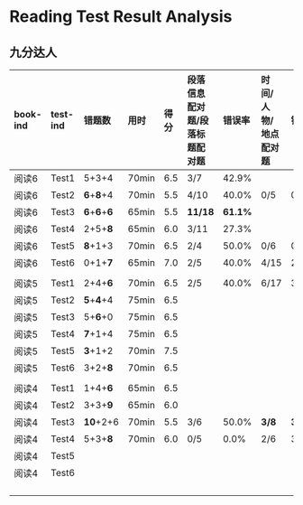 # Reading Test Result Analysis

## 九分达人

|book-ind|test-ind|错题数|用时|得分|段落信息配对题/段落标题配对题|错误率|时间/人物/地点配对题|错误率|是非无题|错误率|摘要填空题|错误率|句子填空题|错误率|图表填空题|错误率|简答题|错误率|单项选择题|错误率|多项选择题|错误率|结尾句配对题|错误率|笔记选择填空题|错误率|
|:----|:----|:----|:----|:----|:----|:----|:----|:----|:----|:----|:----|:----|:----|:----|:----|:----|:----|:----|:----|:----|:----|:----|:----|:----|:----|:----|
|阅读6|Test1|5+3+4|70min|6.5|3/7|42.9%|||5/13|38.5%|||||||||||||||||
|阅读6|Test2|**6**+**8**+4|70min|5.5|4/10|40.0%|0/5|0.0%|3/5|60.0%|||**4/9**|**44.4%**|||2/4|50.0%| **4/4**    |**100.0%**|1/1|100.0%|||||
|阅读6|Test3|**6**+**6**+**6**|65min|5.5|**11/18**|**61.1%**|||4/7|57.1%|||||||||||||||||
|阅读6|Test4|2+5+**8**|65min|6.0|3/11|27.3%|||3/6|50.0%|||||||||||||||||
|阅读6|Test5|**8**+1+3|70min|6.5|2/4|50.0%|0/6|0.0%|1/3|33.3%|**7/13**|**53.8%**|||0/4|0.0%|1/7|14.3%|1/3|33.3%|||||||
|阅读6|Test6|0+1+**7**|65min|7.0|2/5|40.0%|4/15|26.7%|1/4|25.0%|||0/6|0.0%|||0/3|0.0%|1/3|33.3%|||0/4|0.0%|||
||||||||||||||||||||||||||||
|阅读5|Test1|2+4+**6**|70min|6.5|2/5|40.0%|6/17|35.3%|0/5|0.0%|||1/3|33.3%|||||0/3|0.0%|0/1|0.0%|||0/5|0.0%|
|阅读5|Test2|**5**+**4**+4|75min|6.5|||||||||||||||||||||||
|阅读5|Test3|5+**6**+0|75min|6.5|||||||||||||||||||||||
|阅读5|Test4|**7**+1+4|75min|6.5|||||||||||||||||||||||
|阅读5|Test5|**3**+1+2|70min|7.5|||||||||||||||||||||||
|阅读5|Test6|3+2+**8**|70min|6.5|||||||||||||||||||||||
||||||||||||||||||||||||||||
|阅读4|Test1|1+4+**6**|65min|6.5|||||||||||||||||||||||
|阅读4|Test2|3+3+**9**|65min|6.0|||||||||||||||||||||||
|阅读4|Test3|**10**+2+6|70min|5.5|3/6|50.0%|**3/8**|**37.5%**|6/11|54.5%|2/3|66.7%|2/9|22.2%|||2/3|66.7%|||||||||
|阅读4|Test4|5+3+**8**|70min|6.0|0/5|0.0%|2/6|33.3%|**7/11**|**63.6%**|||1/6|16.7%|||||3/7|42.9%|||**3/5**|**60.0%**|||
|阅读4|Test5||||||||||||||||||||||||||
|阅读4|Test6||||||||||||||||||||||||||
||||||||||||||||||||||||||||
||||||||||||||||||||||||||||
||||||||||||||||||||||||||||
||||||||||||||||||||||||||||


